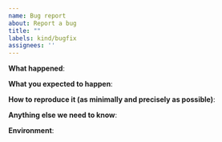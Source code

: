 ```yaml
---
name: Bug report
about: Report a bug
title: ""
labels: kind/bugfix
assignees: ''
---
```


**What happened**:

**What you expected to happen**:

**How to reproduce it (as minimally and precisely as possible)**:

**Anything else we need to know**:

**Environment**:
